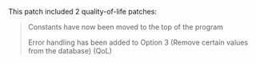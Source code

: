 This patch included 2 quality-of-life patches:
> Constants have now been moved to the top of the program
> 
> Error handling has been added to Option 3 (Remove certain values from the database) (QoL)
